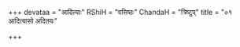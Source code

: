 +++
devataa = "आदित्याः"
RShiH = "वसिष्ठः"
ChandaH = "त्रिष्टुप्"
title = "०१ आदित्यासो अदितयः"

+++
